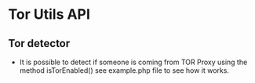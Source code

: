 # Tor Utils API

## Tor detector

 - It is possible to detect if someone is coming from TOR Proxy using the method isTorEnabled() see example.php file to see how it works.
